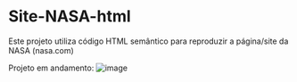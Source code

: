 # Site-NASA-html
Este projeto utiliza código HTML semântico para reproduzir a página/site da NASA (nasa.com)

Projeto em andamento:
![image](https://user-images.githubusercontent.com/69373402/235409813-b0735b34-7d80-4672-8625-a26e91df393c.png)

